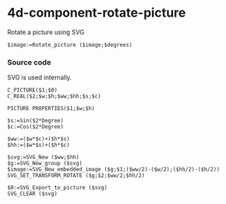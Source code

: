 # 4d-component-rotate-picture
Rotate a picture using SVG

```
$image:=Rotate_picture ($image;$degrees)
```

### Source code

SVG is used internally.

```
C_PICTURE($1;$0)
C_REAL($2;$w;$h;$ww;$hh;$s;$c)

PICTURE PROPERTIES($1;$w;$h)

$s:=Sin($2*Degree)
$c:=Cos($2*Degree)

$ww:=($w*$c)+($h*$s)
$hh:=($w*$s)+($h*$c)

$svg:=SVG_New ($ww;$hh)
$g:=SVG_New_group ($svg)
$image:=SVG_New_embedded_image ($g;$1;($ww/2)-($w/2);($hh/2)-($h/2))
SVG_SET_TRANSFORM_ROTATE ($g;$2;$ww/2;$hh/2)

$0:=SVG_Export_to_picture ($svg)
SVG_CLEAR ($svg)
```
